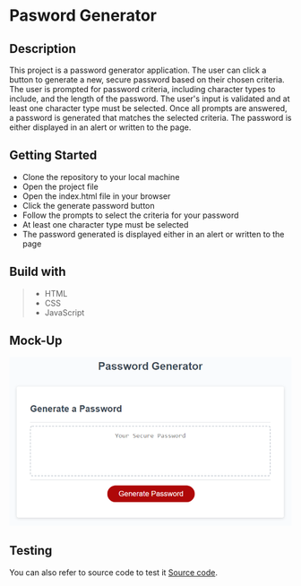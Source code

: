 # Pasword Generator

## Description
This project is a password generator application. The user can click a button to generate a new, secure password based on their chosen criteria. The user is prompted for password criteria, including character types to include, and the length of the password. The user's input is validated and at least one character type must be selected. Once all prompts are answered, a password is generated that matches the selected criteria. The password is either displayed in an alert or written to the page.

## Getting Started
- Clone the repository to your local machine
- Open the project file
- Open the index.html file in your browser
- Click the generate password button
 - Follow the prompts to select the criteria for your password
- At least one character type must be selected
- The password generated is displayed either in an alert or written to the page

 ## Build with
> - HTML
> -  CSS
> - JavaScript
 
 ## Mock-Up
 ![The Horiseon webpage includes a navigation bar, a header image, and cards with text and images at the bottom of the page.](./Assets/03-javascript-homework-demo.png)

## Testing
You can also refer to source code to test it [Source code](https://github.com/IaroslavLasiichuk/password-generator).

